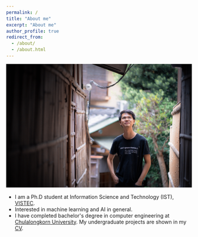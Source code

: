 ```yaml
---
permalink: /
title: "About me"
excerpt: "About me"
author_profile: true
redirect_from: 
  - /about/
  - /about.html
---
```


![BG1](/images/about_me.jpg)

* I am a Ph.D student at Information Science and Technology (IST), [VISTEC](https://www.vistec.ac.th/).
* Interested in machine learning and AI in general.
* I have completed bachelor's degree in computer engineering at [Chulalongkorn University](https://chula.ac.th/en/). My undergraduate projects are shown in my [CV](/files/cv.pdf).
